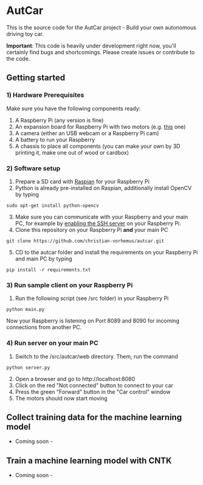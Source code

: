 # AutCar
This is the source code for the AutCar project - Build your own autonomous driving toy car.

**Important**: This code is heavily under development right now, you'll certainly find bugs and shortcomings. Please create issues or contribute to the code.


## Getting started

### 1) Hardware Prerequisites

Make sure you have the following components ready:
1) A Raspberry Pi (any version is fine)
2) An expansion board for Raspberry Pi with two motors (e.g. [this](https://www.conrad.at/de/raspberry-pi-erweiterungs-platine-rb-moto2-raspberry-pi-raspberry-pi-a-b-b-1274197.html?ef_id=CjwKCAiA7vTiBRAqEiwA4NTO691Q8BTeqVSsY1307ua5BOyQi7aVhCghTbuAEv_ywCLANwHPqgztlBoC1lQQAvD_BwE:G:s&gclid=CjwKCAiA7vTiBRAqEiwA4NTO691Q8BTeqVSsY1307ua5BOyQi7aVhCghTbuAEv_ywCLANwHPqgztlBoC1lQQAvD_BwE) one)
3) A camera (either an USB webcam or a Raspberry Pi cam)
4) A battery to run your Raspberry
5) A chassis to place all components (you can make your own by 3D printing it, make one out of wood or cardbox)

### 2) Software setup

1) Prepare a SD card with [Raspian](https://www.raspberrypi.org/downloads/) for your Raspberry Pi
2) Python is already pre-installed on Raspian, additionally install OpenCV by typing
```
sudo apt-get install python-opencv
```
3) Make sure you can communicate with your Raspberry and your main PC, for example by [enabling the SSH server](http://raspberrypiguide.de/howtos/ssh-zugriff-unter-raspbian-einrichten/) on your Raspberry Pi.
4) Clone this repository on your Raspberry Pi **and** your main PC
```
git clone https://github.com/christian-vorhemus/autcar.git
```
5) CD to the autcar folder and install the requirements on your Raspberry Pi and main PC by typing
```
pip install -r requirements.txt
```

### 3) Run sample client on your Raspberry Pi
1) Run the following script (see /src folder) in your Raspberry Pi
```
python main.py
```
Now your Raspberry is listening on Port 8089 and 8090 for incoming connections from another PC.

### 4) Run server on your main PC
1) Switch to the /src/autcar/web directory. Them, run the command
```
python server.py
```
2) Open a browser and go to http://localhost:8080
3) Click on the red "Not connected" button to connect to your car
4) Press the green "Forward" button in the "Car control" window
5) The motors should now start moving

## Collect training data for the machine learning model
- Coming soon -

## Train a machine learning model with CNTK
- Coming soon -
